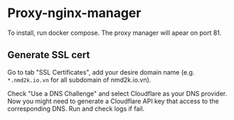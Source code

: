 # Proxy-nginx-manager

To install, run docker compose. The proxy manager will apear on port 81.

## Generate SSL cert
Go to tab "SSL Certificates", add your desire domain name (e.g. `*.nmd2k.io.vn` for all subdomain of nmd2k.io.vn).

Check "Use a DNS Challenge" and select Cloudflare as your DNS provider. Now you might need to generate a Cloudflare API key that access to the corresponding DNS. Run and check logs if fail.
